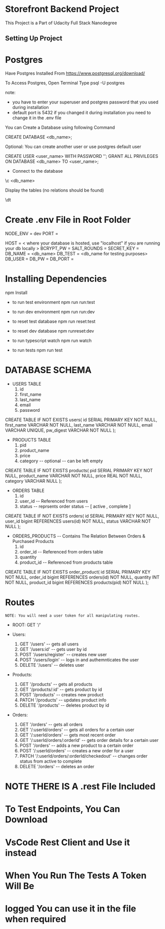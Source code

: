 # Storefront Backend Project
This Project is a Part of Udacity Full Stack Nanodegree

## Setting Up Project ##

# Postgres
Have Postgres Installed From
https://www.postgresql.org/download/

To Access Postgres, Open Terminal Type
psql -U postgres

note:
- you have to enter your superuser and postgres password
that you used during installation
- default port is 5432 if you changed it during installation
you need to change it in the .env file

You can Create a Database using following Command

CREATE DATABASE <db_name>;

Optional:
You can create another user or use postgres default user

CREATE USER <user_name> WITH PASSWORD '<password>';
GRANT ALL PRIVILEGES ON DATABASE <db_name> TO <user_name>;

- Connect to the database

\c <db_name>

Display the tables (no relations should be found)

\dt

# Create .env File in Root Folder
NODE_ENV = dev
PORT = <main port on which the application will be running>
HOST = < where your database is hosted, use "localhost" if you are running your db locally >
BCRYPT_PW = <a pepper string for encryption>
SALT_ROUNDS = <salt rounds for bcrypt library>
SECRET_KEY = <a string for jwt secret> 
DB_NAME = <db_name>
DB_TEST = <db_name for testing purposes>
DB_USER = <name of database user>
DB_PW = <database user password>
DB_PORT = <databse port>

# Installing Dependencies
npm Install

- to run test environment
npm run run:test

- to run dev environment
npm run run:dev

- to reset test database
npm run reset:test

- to reset dev database
npm runreset:dev

- to run typescript watch
npm run watch

- to run tests
npm run test

# DATABASE SCHEMA

- USERS TABLE
    1. id
    2. first_name
    3. last_name
    4. email
    5. password

CREATE TABLE IF NOT EXISTS users(
    id SERIAL PRIMARY KEY NOT NULL,
    first_name VARCHAR NOT NULL,
    last_name VARCHAR NOT NULL,
    email VARCHAR UNIQUE,
    pw_digest VARCHAR NOT NULL
);

- PRODUCTS TABLE
    1. pid
    2. product_name
    3. price
    4. category -- optional -- can be left empty

CREATE TABLE IF NOT EXISTS products(
    pid SERIAL PRIMARY KEY NOT NULL,
    product_name VARCHAR NOT NULL,
    price REAL NOT NULL,
    category VARCHAR NULL
);

- ORDERS TABLE
    1. id
    2. user_id -- Referenced from users
    3. status -- reprsents order status -- [ active , complete ]

CREATE TABLE IF NOT EXISTS orders(
    id SERIAL PRIMARY KEY NOT NULL,
    user_id bigint REFERENCES users(id) NOT NULL,
    status VARCHAR NOT NULL
);

- ORDERS_PRODUCTS -- Contains The Relation Between Orders & Purchased Products
    1. id
    2. order_id -- Referenced from orders table
    3. quantity
    4. product_id -- Referenced from products table

CREATE TABLE IF NOT EXISTS order_product(
    id SERIAL PRIMARY KEY NOT NULL,
    order_id bigint REFERENCES orders(id) NOT NULL,
    quantity INT NOT NULL,
    product_id bigint REFERENCES products(pid) NOT NULL
);

# Routes

    NOTE: You will need a user token for all manipulating routes.

  - ROOT: GET '/'

  - Users:
    1. GET '/users' -- gets all users
    2. GET '/users:id' -- gets user by id
    3. POST '/users/register' -- creates new user
    4. POST '/users/login' -- logs in and authemnticates the user
    5. DELETE '/users' -- deletes user

  - Products:
    1. GET '/products' -- gets all products
    2. GET '/products/:id' -- gets product by id
    3. POST '/products' -- creates new product
    4. PATCH '/products' -- updates product info
    5. DELETE '/products' -- deletes product by id

  - Orders:
    1. GET '/orders' -- gets all orders
    2. GET '/:userId/orders' -- gets all orders for a certain user
    3. GET '/:userId/orders' -- gets most recent order
    4. GET '/:userId/orders/:orderId' -- gets order details for a certain user
    5. POST '/orders' -- adds a new product to a certain order
    6. POST '/:userId/orders' -- creates a new order for a user
    7. PATCH '/:userId/orders/:orderId/checkedout' -- changes order status from active to complete
    8. DELETE '/orders' -- deletes an order

# NOTE THERE IS A .rest File Included
# To Test Endpoints, You Can Download
# VsCode Rest Client and Use it instead
# When You Run The Tests A Token Will Be 
# logged You can use it in the file when required